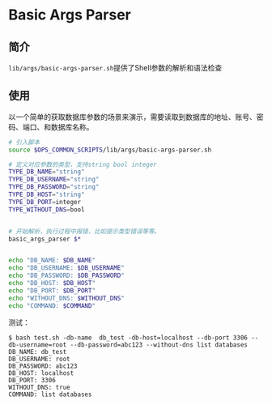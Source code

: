 # Basic Args Parser
## 简介
`lib/args/basic-args-parser.sh`提供了Shell参数的解析和语法检查

## 使用
以一个简单的获取数据库参数的场景来演示，需要读取到数据库的地址、账号、密码、端口、和数据库名称。
```bash
# 引入脚本
source $OPS_COMMON_SCRIPTS/lib/args/basic-args-parser.sh

# 定义对应参数的类型，支持string bool integer
TYPE_DB_NAME="string"
TYPE_DB_USERNAME="string"
TYPE_DB_PASSWORD="string"
TYPE_DB_HOST="string"
TYPE_DB_PORT=integer
TYPE_WITHOUT_DNS=bool


# 开始解析，执行过程中报错，比如提示类型错误等等。
basic_args_parser $*


echo "DB_NAME: $DB_NAME"
echo "DB_USERNAME: $DB_USERNAME"
echo "DB_PASSWORD: $DB_PASSWORD"
echo "DB_HOST: $DB_HOST"
echo "DB_PORT: $DB_PORT"
echo "WITHOUT_DNS: $WITHOUT_DNS"
echo "COMMAND: $COMMAND"
```

测试：
```
$ bash test.sh -db-name  db_test -db-host=localhost --db-port 3306 --db-username=root --db-password=abc123 --without-dns list databases
DB_NAME: db_test
DB_USERNAME: root
DB_PASSWORD: abc123
DB_HOST: localhost
DB_PORT: 3306
WITHOUT_DNS: true
COMMAND: list databases
```
